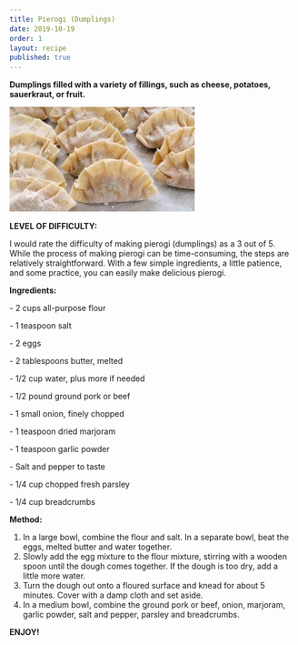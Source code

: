 ```yaml
---
title: Pierogi (Dumplings)
date: 2019-10-19
order: 1
layout: recipe
published: true
---
```

**Dumplings filled with a variety of fillings, such as cheese, potatoes, sauerkraut, or fruit.**

![](../uploads/picture-4jpg.jpg)

**LEVEL OF DIFFICULTY:**

I would rate the difficulty of making pierogi (dumplings) as a 3 out of 5. While the process of making pierogi can be time-consuming, the steps are relatively straightforward. With a few simple ingredients, a little patience, and some practice, you can easily make delicious pierogi.

**Ingredients:**

\- 2 cups all-purpose flour 

\- 1 teaspoon salt 

\- 2 eggs 

\- 2 tablespoons butter, melted 

\- 1/2 cup water, plus more if needed 

\- 1/2 pound ground pork or beef 

\- 1 small onion, finely chopped 

\- 1 teaspoon dried marjoram 

\- 1 teaspoon garlic powder 

\- Salt and pepper to taste 

\- 1/4 cup chopped fresh parsley 

\- 1/4 cup breadcrumbs 

**Method:**

1. In a large bowl, combine the flour and salt. In a separate bowl, beat the eggs, melted butter and water together. 
2. Slowly add the egg mixture to the flour mixture, stirring with a wooden spoon until the dough comes together. If the dough is too dry, add a little more water. 
3. Turn the dough out onto a floured surface and knead for about 5 minutes. Cover with a damp cloth and set aside. 
4. In a medium bowl, combine the ground pork or beef, onion, marjoram, garlic powder, salt and pepper, parsley and breadcrumbs.

**ENJOY!**